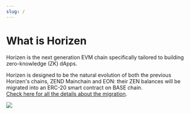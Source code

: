 ```yaml
---
slug: /
---
```

# What is Horizen

Horizen is the next generation EVM chain specifically tailored to building zero-knowledge (ZK) dApps.

Horizen is designed to be the natural evolution of both the previous Horizen's chains, ZEND Mainchain and EON: their ZEN balances will be migrated
into an ERC-20 smart contract on BASE chain.<br/>
[Check here for all the details about the migration](../../2-migration/01-overview.md).

<img class="bordered" src="/img/introbanner.png"/>


